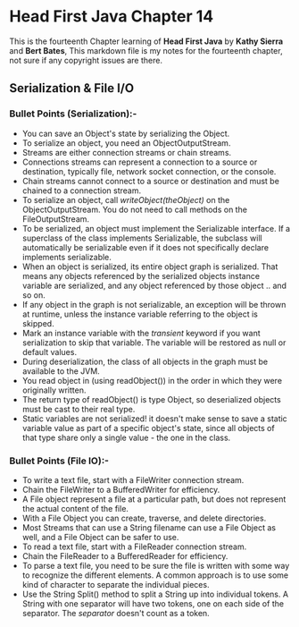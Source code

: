 Head First Java Chapter 14
=
This is the fourteenth Chapter learning of **Head First Java** by **Kathy Sierra** and **Bert Bates**, 
This markdown file is my notes for the fourteenth chapter, not sure if any copyright issues are there.

Serialization & File I/O
-

### Bullet Points (Serialization):-
* You can save an Object's state by serializing the Object.
* To serialize an object, you need an ObjectOutputStream.
* Streams are either connection streams or chain streams.
* Connections streams can represent a connection to a source or destination, typically file, network socket connection, or the console.
* Chain streams cannot connect to a source or destination and must be chained to a connection stream.
* To serialize an object, call *writeObject(theObject)* on the ObjectOutputStream. You do not need to call methods on the FileOutputStream.
* To be serialized, an object must implement the Serializable interface. If a superclass of the class implements Serializable, the subclass will automatically be serializable even if it does not specifically declare implements serializable.
* When an object is serialized, its entire object graph is serialized. That means any objects referenced by the serialized objects instance variable are serialized, and any object referenced by those object .. and so on.
* If any object in the graph is not serializable, an exception will be thrown at runtime, unless the instance variable referring to the object is skipped.
* Mark an instance variable with the *transient* keyword if you want serialization to skip that variable. The variable will be restored as null or default values.
* During deserialization, the class of all objects in the graph must be available to the JVM.
* You read object in (using readObject()) in the order in which they were originally written.
* The return type of readObject() is type Object, so deserialized objects must be cast to their real type.
* Static variables are not serialized! it doesn't make sense to save a static variable value as part of a specific object's state, since all objects of that type share only a single value - the one in the class.

### Bullet Points (File IO):-
* To write a text file, start with a FileWriter connection stream.
* Chain the FileWriter to a BufferedWriter for efficiency.
* A File object represent a file at a particular path, but does not represent the actual content of the file.
* With a File Object you can create, traverse, and delete directories.
* Most Streams that can use a String filename can use a File Object as well, and a File Object can be safer to use.
* To read a text file, start with a FileReader connection stream.
* Chain the FileReader to a BufferedReader for efficiency.
* To parse a text file, you need to be sure the file is written with some way to recognize the different elements. A common approach is to use some kind of character to separate the individual pieces.
* Use the String Split() method to split a String up into individual tokens. A String with one separator will have two tokens, one on each side of the separator. The *separator* doesn't count as a token.